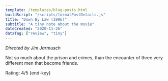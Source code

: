 ```yaml
---
template: /templates/blog-posts.html
buildScript: "/scripts/formatPostDetails.js"
title: "Down By Law (1986)"
subtitle: "A tiny note about the movie"
dateCreated: "2020-11-26"
dataTag: ["review", "tiny"]
---
```


_Directed by Jim Jarmusch_

Not so much about the prison and crimes, than the encounter of three very different men that become friends.

Rating: 4/5 {end-key}
